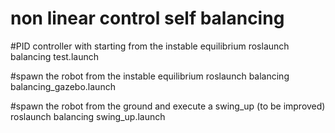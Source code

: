 # non linear control self balancing


#PID controller with starting from the instable equilibrium
roslaunch balancing test.launch

#spawn the robot from the instable equilibrium
roslaunch balancing balancing_gazebo.launch

#spawn the robot from the ground and execute a swing_up (to be improved)
roslaunch balancing swing_up.launch

